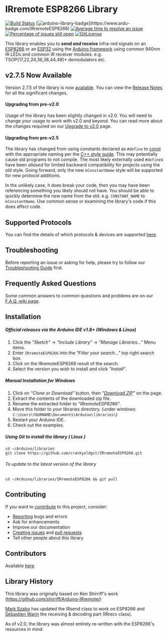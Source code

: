 # IRremote ESP8266 Library

[![Build Status](https://travis-ci.org/crankyoldgit/IRremoteESP8266.svg?branch=master)](https://travis-ci.org/crankyoldgit/IRremoteESP8266)
[![arduino-library-badge](https://www.ardu-badge.com/badge/IRremoteESP8266.svg?)](https://www.ardu-badge.com/IRremoteESP8266)
[![Average time to resolve an issue](http://isitmaintained.com/badge/resolution/crankyoldgit/IRremoteESP8266.svg)](http://isitmaintained.com/project/crankyoldgit/IRremoteESP8266 "Average time to resolve an issue")
[![Percentage of issues still open](http://isitmaintained.com/badge/open/crankyoldgit/IRremoteESP8266.svg)](http://isitmaintained.com/project/crankyoldgit/IRremoteESP8266 "Percentage of issues still open")
[![GitLicense](https://gitlicense.com/badge/crankyoldgit/IRremoteESP8266)](https://gitlicense.com/license/crankyoldgit/IRremoteESP8266)

This library enables you to **send _and_ receive** infra-red signals on an [ESP8266](https://github.com/esp8266/Arduino) or an
[ESP32](https://github.com/espressif/arduino-esp32) using the [Arduino framework](https://www.arduino.cc/) using common 940nm IR LEDs and common IR receiver modules. e.g. TSOP{17,22,24,36,38,44,48}* demodulators etc.

## v2.7.5 Now Available
Version 2.7.5 of the library is now [available](https://github.com/crankyoldgit/IRremoteESP8266/releases/latest). You can view the [Release Notes](ReleaseNotes.md) for all the significant changes.

#### Upgrading from pre-v2.0
Usage of the library has been slightly changed in v2.0. You will need to change your usage to work with v2.0 and beyond. You can read more about the changes required on our [Upgrade to v2.0](https://github.com/crankyoldgit/IRremoteESP8266/wiki/Upgrading-to-v2.0) page.

#### Upgrading from pre-v2.5
The library has changed from using constants declared as `#define` to
[const](https://google.github.io/styleguide/cppguide.html#Constant_Names) with
the appropriate naming per the
[C++ style guide](https://google.github.io/styleguide/cppguide.html).
This may potentially cause old programs to not compile.
The most likely externally used `#define`s have been _aliased_ for limited
backward compatibility for projects using the old style. Going forward, only the
new `kConstantName` style will be supported for new protocol additions.

In the unlikely case, it does break your code, then you may have been referencing
something you likely should not have. You should be able to quickly determine
the new name from the old. e.g. `CONSTANT_NAME` to `kConstantName`.
Use common sense or examining the library's code if this does affect code.

## Supported Protocols
You can find the details of which protocols & devices are supported
[here](https://github.com/crankyoldgit/IRremoteESP8266/blob/master/SupportedProtocols.md).

## Troubleshooting
Before reporting an issue or asking for help, please try to follow our [Troubleshooting Guide](https://github.com/crankyoldgit/IRremoteESP8266/wiki/Troubleshooting-Guide) first.

## Frequently Asked Questions
Some common answers to common questions and problems are on our [F.A.Q. wiki page](https://github.com/crankyoldgit/IRremoteESP8266/wiki/Frequently-Asked-Questions).

## Installation
##### Official releases via the Arduino IDE v1.8+ (Windows & Linux)
1. Click the _"Sketch"_ -> _"Include Library"_ -> _"Manage Libraries..."_ Menu items.
1. Enter `IRremoteESP8266` into the _"Filter your search..."_ top right search box.
1. Click on the IRremoteESP8266 result of the search.
1. Select the version you wish to install and click _"Install"_.

##### Manual Installation for Windows
1. Click on _"Clone or Download"_ button, then _"[Download ZIP](https://github.com/crankyoldgit/IRremoteESP8266/archive->master.zip)"_ on the page.
1. Extract the contents of the downloaded zip file.
1. Rename the extracted folder to _"IRremoteESP8266"_.
1. Move this folder to your libraries directory. (under windows: `C:\Users\YOURNAME\Documents\Arduino\libraries\`)
1. Restart your Arduino IDE.
1. Check out the examples.

##### Using Git to install the library ( Linux )
```
cd ~/Arduino/libraries
git clone https://github.com/crankyoldgit/IRremoteESP8266.git
```
###### To update to the latest version of the library
```
cd ~/Arduino/libraries/IRremoteESP8266 && git pull
```

## Contributing
If you want to [contribute](.github/CONTRIBUTING.md#how-can-i-contribute) to this project, consider:
- [Reporting](.github/CONTRIBUTING.md#reporting-bugs) bugs and errors
- Ask for enhancements
- Improve our documentation
- [Creating issues](.github/CONTRIBUTING.md#reporting-bugs) and [pull requests](.github/CONTRIBUTING.md#pull-requests)
- Tell other people about this library

## Contributors
Available [here](.github/Contributors.md)

## Library History
This library was originally based on Ken Shirriff's work (https://github.com/shirriff/Arduino-IRremote/)

[Mark Szabo](https://github.com/crankyoldgit/IRremoteESP8266) has updated the IRsend class to work on ESP8266 and [Sebastien Warin](https://github.com/sebastienwarin/IRremoteESP8266) the receiving & decoding part (IRrecv class).

As of v2.0, the library was almost entirely re-written with the ESP8266's resources in mind.

